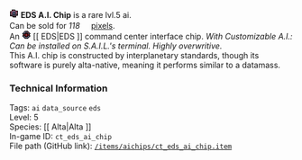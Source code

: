 ![ ](https://raw.githubusercontent.com/Ceterai/Enternia/main/items/aichips/ct_eds_ai_chip.png) **EDS A.I. Chip** is a rare lvl.5 ai.  
Can be sold for *118* <img src="https://starbounder.org/mediawiki/images/2/21/Pixel.png" width="12" height="16"/> [pixels](https://starbounder.org/Pixel).  
An ![ ](https://raw.githubusercontent.com/Ceterai/Enternia/main/items/active/unsorted/alta/loot/ct_eds_loot.png) [[ EDS|EDS ]] command center interface chip. *With Customizable A.I.: Can be installed on S.A.I.L.'s terminal. Highly overwritive.*  
This A.I. chip is constructed by interplanetary standards, though its software is purely alta-native, meaning it performs similar to a datamass.

### Technical Information

Tags: `ai` `data_source` `eds`  
Level: 5  
Species: [[ Alta|Alta ]]  
In-game ID: `ct_eds_ai_chip`  
File path (GitHub link): [`/items/aichips/ct_eds_ai_chip.item`](https://github.com/Ceterai/Enternia/blob/main/items/aichips/ct_eds_ai_chip.item)

